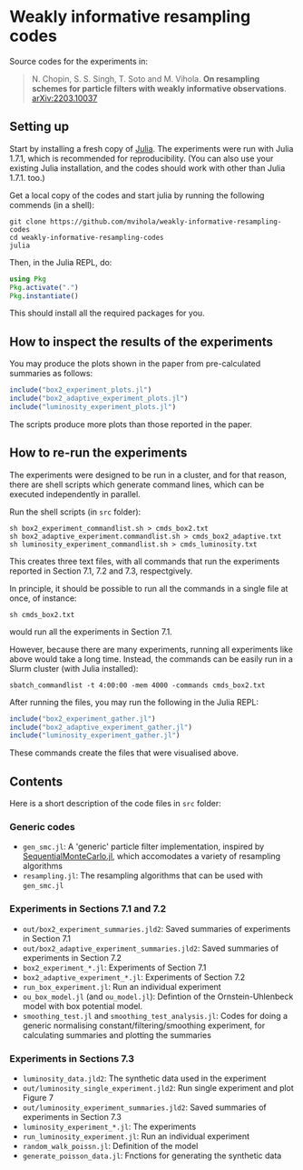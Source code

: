 # Weakly informative resampling codes

Source codes for the experiments in:

> N. Chopin, S. S. Singh, T. Soto and M. Vihola. **On resampling schemes for particle filters with weakly informative observations**.
[arXiv:2203.10037](http://arxiv.org/abs/2203.10037)

## Setting up

Start by installing a fresh copy of [Julia](https://julialang.org/downloads/). The experiments were run with Julia 1.7.1, which is recommended for reproducibility. (You can also use your existing Julia installation, and the  codes should work with other than Julia 1.7.1. too.)

Get a local copy of the codes and start julia by running the following commends (in a shell):
```shell
git clone https://github.com/mvihola/weakly-informative-resampling-codes
cd weakly-informative-resampling-codes
julia
```
Then, in the Julia REPL, do:
```julia
using Pkg
Pkg.activate(".")
Pkg.instantiate()
```
This should install all the required packages for you.

## How to inspect the results of the experiments

You may produce the plots shown in the paper from pre-calculated summaries as follows:
```julia
include("box2_experiment_plots.jl")
include("box2_adaptive_experiment_plots.jl")
include("luminosity_experiment_plots.jl")
```
The scripts produce more plots than those reported in the paper.

## How to re-run the experiments

The experiments were designed to be run in a cluster, and for that reason, there are shell scripts which generate command lines, which can be executed independently in parallel.

Run the shell scripts (in `src` folder):
```shell
sh box2_experiment_commandlist.sh > cmds_box2.txt
sh box2_adaptive_experiment.commandlist.sh > cmds_box2_adaptive.txt
sh luminosity_experiment_commandlist.sh > cmds_luminosity.txt
```
This creates three text files, with all commands that run the experiments reported in Section 7.1, 7.2 and 7.3, respectgively.

In principle, it should be possible to run all the commands in a single file at once, of instance:
```shell
sh cmds_box2.txt
```
would run all the experiments in Section 7.1. 

However, because there are many experiments, running all experiments like above would take a long time. Instead, the commands can be easily run in a Slurm cluster (with Julia installed):
```shell
sbatch_commandlist -t 4:00:00 -mem 4000 -commands cmds_box2.txt
```

After running the files, you may run the following in the Julia REPL:
```julia
include("box2_experiment_gather.jl")
include("box2_adaptive_experiment_gather.jl")
include("luminosity_experiment_gather.jl")
```
These commands create the files that were visualised above.

## Contents

Here is a short description of the code files in `src` folder:

### Generic codes

* `gen_smc.jl`: A 'generic' particle filter implementation, inspired by [SequentialMonteCarlo.jl](https://github.com/awllee/SequentialMonteCarlo.jl), which accomodates a variety of resampling algorithms
* `resampling.jl`: The resampling algorithms that can be used with `gen_smc.jl`

### Experiments in Sections 7.1 and 7.2

* `out/box2_experiment_summaries.jld2`: Saved summaries of experiments in Section 7.1
* `out/box2_adaptive_experiment_summaries.jld2`: Saved summaries of experiments in Section 7.2
* `box2_experiment_*.jl`: Experiments of Section 7.1
* `box2_adaptive_experiment_*.jl`: Experiments of Section 7.2
* `run_box_experiment.jl`: Run an individual experiment
* `ou_box_model.jl` (and `ou_model.jl`): Defintion of the Ornstein-Uhlenbeck model with box potential model.
* `smoothing_test.jl` and `smoothing_test_analysis.jl`: Codes for doing a generic normalising constant/filtering/smoothing experiment, for calculating summaries and plotting the summaries

### Experiments in Sections 7.3

* `luminosity_data.jld2`: The synthetic data used in the experiment
* `out/luminosity_single_experiment.jld2`: Run single experiment and plot Figure 7 
* `out/luminosity_experiment_summaries.jld2`: Saved summaries of experiments in Section 7.3
* `luminosity_experiment_*.jl`: The experiments
* `run_luminosity_experiment.jl`: Run an individual experiment
* `random_walk_poissn.jl`: Definition of the model
* `generate_poisson_data.jl`: Fnctions for generating the synthetic data 

